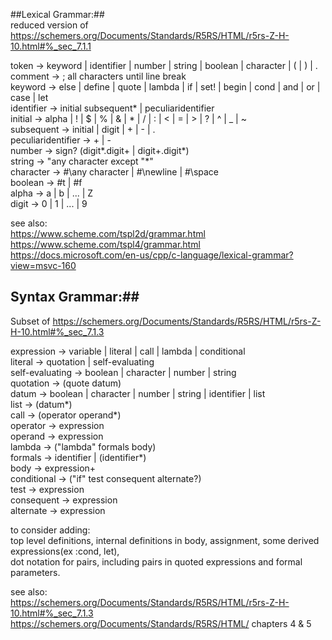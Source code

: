 
##Lexical Grammar:##  
reduced version of https://schemers.org/Documents/Standards/R5RS/HTML/r5rs-Z-H-10.html#%_sec_7.1.1  

token -> keyword | identifier | number | string | boolean | character | ( | ) | .  
comment -> ; all characters until line break  
keyword -> else | define | quote | lambda | if | set! | begin | cond | and | or | case | let  
identifier -> initial subsequent* | peculiaridentifier  
initial -> alpha | ! | $ | % | & | * | / | : | < | = | > | ? | ^ | _ | ~  
subsequent -> initial | digit | + | - | .  
peculiaridentifier -> + | -  
number -> sign? (digit*.digit+ | digit+.digit*)  
string -> "any character except "*"    
character -> #\any character | #\newline | #\space  
boolean -> #t | #f  
alpha -> a | b | ... | Z  
digit -> 0 | 1 | ... | 9  

see also:  
https://www.scheme.com/tspl2d/grammar.html  
https://www.scheme.com/tspl4/grammar.html  
https://docs.microsoft.com/en-us/cpp/c-language/lexical-grammar?view=msvc-160  


## Syntax Grammar:##  
Subset of https://schemers.org/Documents/Standards/R5RS/HTML/r5rs-Z-H-10.html#%_sec_7.1.3  

expression -> variable | literal | call | lambda | conditional  
literal -> quotation | self-evaluating  
self-evaluating -> boolean | character | number | string  
quotation -> (quote datum)  
datum -> boolean | character | number | string | identifier | list  
list -> (datum*)   
call -> (operator operand*)  
operator -> expression  
operand -> expression  
lambda -> ("lambda" formals body)  
formals -> identifier | (identifier*)   
body -> expression+  
conditional -> ("if" test consequent alternate?)  
test -> expression  
consequent -> expression  
alternate -> expression  

to consider adding:  
top level definitions, internal definitions in body, assignment, some derived expressions(ex :cond, let),   
dot notation for pairs, including pairs in quoted expressions and formal parameters.  


see also:  
https://schemers.org/Documents/Standards/R5RS/HTML/r5rs-Z-H-10.html#%_sec_7.1.3  
https://schemers.org/Documents/Standards/R5RS/HTML/ chapters 4 & 5  
